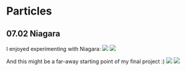 # Particles

## 07.02 Niagara

I enjoyed experimenting with Niagara:
![](img/1.png)
![](img/2.png)

And this might be a far-away starting point of my final project :)
![](img/3.png)
![](img/4.png)
